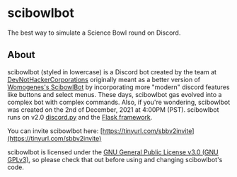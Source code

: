 # scibowlbot

The best way to simulate a Science Bowl round on Discord.

## About
scibowlbot (styled in lowercase) is a Discord bot created by the team at [DevNotHackerCorporations](https://github.com/DevNotHackerCorporations) originally meant as a better version of [Womogenes's ScibowlBot](https://github.com/womogenes/ScibowlBot) by incorporating more "modern" discord features like buttons and select menus. These days, scibowlbot gas evolved into a complex bot with complex commands. Also, if you're wondering, scibowlbot was created on the 2nd of December, 2021 at 4:00PM (PST). scibowlbot runs on v2.0 [discord.py](https://github.com/Rapptz/discord.py) and the [Flask framework](https://github.com/pallets/flask).

You can invite scibowlbot here: [https://tinyurl.com/sbbv2invite](https://tinyurl.com/sbbv2invite)

scibowlbot is licensed under the [GNU General Public License v3.0 (GNU GPLv3)](https://github.com/DevNotHackerCorporations/scibowlbot/blob/main/LICENSE.txt), so please check that out before using and changing scibowlbot's code.